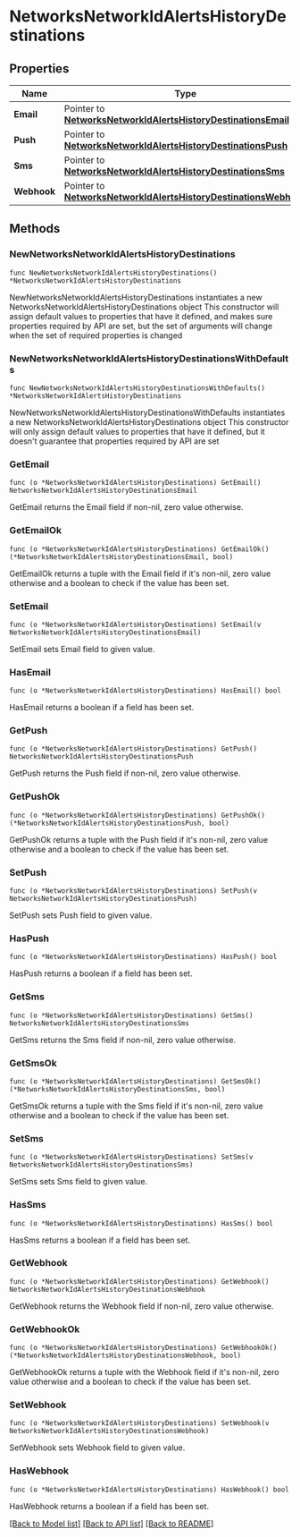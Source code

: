 # NetworksNetworkIdAlertsHistoryDestinations

## Properties

Name | Type | Description | Notes
------------ | ------------- | ------------- | -------------
**Email** | Pointer to [**NetworksNetworkIdAlertsHistoryDestinationsEmail**](NetworksNetworkIdAlertsHistoryDestinationsEmail.md) |  | [optional] 
**Push** | Pointer to [**NetworksNetworkIdAlertsHistoryDestinationsPush**](NetworksNetworkIdAlertsHistoryDestinationsPush.md) |  | [optional] 
**Sms** | Pointer to [**NetworksNetworkIdAlertsHistoryDestinationsSms**](NetworksNetworkIdAlertsHistoryDestinationsSms.md) |  | [optional] 
**Webhook** | Pointer to [**NetworksNetworkIdAlertsHistoryDestinationsWebhook**](NetworksNetworkIdAlertsHistoryDestinationsWebhook.md) |  | [optional] 

## Methods

### NewNetworksNetworkIdAlertsHistoryDestinations

`func NewNetworksNetworkIdAlertsHistoryDestinations() *NetworksNetworkIdAlertsHistoryDestinations`

NewNetworksNetworkIdAlertsHistoryDestinations instantiates a new NetworksNetworkIdAlertsHistoryDestinations object
This constructor will assign default values to properties that have it defined,
and makes sure properties required by API are set, but the set of arguments
will change when the set of required properties is changed

### NewNetworksNetworkIdAlertsHistoryDestinationsWithDefaults

`func NewNetworksNetworkIdAlertsHistoryDestinationsWithDefaults() *NetworksNetworkIdAlertsHistoryDestinations`

NewNetworksNetworkIdAlertsHistoryDestinationsWithDefaults instantiates a new NetworksNetworkIdAlertsHistoryDestinations object
This constructor will only assign default values to properties that have it defined,
but it doesn't guarantee that properties required by API are set

### GetEmail

`func (o *NetworksNetworkIdAlertsHistoryDestinations) GetEmail() NetworksNetworkIdAlertsHistoryDestinationsEmail`

GetEmail returns the Email field if non-nil, zero value otherwise.

### GetEmailOk

`func (o *NetworksNetworkIdAlertsHistoryDestinations) GetEmailOk() (*NetworksNetworkIdAlertsHistoryDestinationsEmail, bool)`

GetEmailOk returns a tuple with the Email field if it's non-nil, zero value otherwise
and a boolean to check if the value has been set.

### SetEmail

`func (o *NetworksNetworkIdAlertsHistoryDestinations) SetEmail(v NetworksNetworkIdAlertsHistoryDestinationsEmail)`

SetEmail sets Email field to given value.

### HasEmail

`func (o *NetworksNetworkIdAlertsHistoryDestinations) HasEmail() bool`

HasEmail returns a boolean if a field has been set.

### GetPush

`func (o *NetworksNetworkIdAlertsHistoryDestinations) GetPush() NetworksNetworkIdAlertsHistoryDestinationsPush`

GetPush returns the Push field if non-nil, zero value otherwise.

### GetPushOk

`func (o *NetworksNetworkIdAlertsHistoryDestinations) GetPushOk() (*NetworksNetworkIdAlertsHistoryDestinationsPush, bool)`

GetPushOk returns a tuple with the Push field if it's non-nil, zero value otherwise
and a boolean to check if the value has been set.

### SetPush

`func (o *NetworksNetworkIdAlertsHistoryDestinations) SetPush(v NetworksNetworkIdAlertsHistoryDestinationsPush)`

SetPush sets Push field to given value.

### HasPush

`func (o *NetworksNetworkIdAlertsHistoryDestinations) HasPush() bool`

HasPush returns a boolean if a field has been set.

### GetSms

`func (o *NetworksNetworkIdAlertsHistoryDestinations) GetSms() NetworksNetworkIdAlertsHistoryDestinationsSms`

GetSms returns the Sms field if non-nil, zero value otherwise.

### GetSmsOk

`func (o *NetworksNetworkIdAlertsHistoryDestinations) GetSmsOk() (*NetworksNetworkIdAlertsHistoryDestinationsSms, bool)`

GetSmsOk returns a tuple with the Sms field if it's non-nil, zero value otherwise
and a boolean to check if the value has been set.

### SetSms

`func (o *NetworksNetworkIdAlertsHistoryDestinations) SetSms(v NetworksNetworkIdAlertsHistoryDestinationsSms)`

SetSms sets Sms field to given value.

### HasSms

`func (o *NetworksNetworkIdAlertsHistoryDestinations) HasSms() bool`

HasSms returns a boolean if a field has been set.

### GetWebhook

`func (o *NetworksNetworkIdAlertsHistoryDestinations) GetWebhook() NetworksNetworkIdAlertsHistoryDestinationsWebhook`

GetWebhook returns the Webhook field if non-nil, zero value otherwise.

### GetWebhookOk

`func (o *NetworksNetworkIdAlertsHistoryDestinations) GetWebhookOk() (*NetworksNetworkIdAlertsHistoryDestinationsWebhook, bool)`

GetWebhookOk returns a tuple with the Webhook field if it's non-nil, zero value otherwise
and a boolean to check if the value has been set.

### SetWebhook

`func (o *NetworksNetworkIdAlertsHistoryDestinations) SetWebhook(v NetworksNetworkIdAlertsHistoryDestinationsWebhook)`

SetWebhook sets Webhook field to given value.

### HasWebhook

`func (o *NetworksNetworkIdAlertsHistoryDestinations) HasWebhook() bool`

HasWebhook returns a boolean if a field has been set.


[[Back to Model list]](../README.md#documentation-for-models) [[Back to API list]](../README.md#documentation-for-api-endpoints) [[Back to README]](../README.md)


